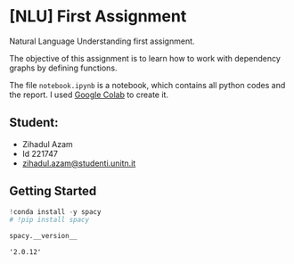 # [NLU] First Assignment

Natural Language Understanding first assignment.

The objective of this assignment is to learn how to work with dependency graphs by defining functions.

The file `notebook.ipynb` is a notebook, which contains all python codes and the report. I used [Google Colab](https://colab.research.google.com/) to create it.

## Student:

- Zihadul Azam
- Id 221747
- zihadul.azam@studenti.unitn.it

## Getting Started

```python
!conda install -y spacy
# !pip install spacy
```

```python
spacy.__version__
```

    '2.0.12'
